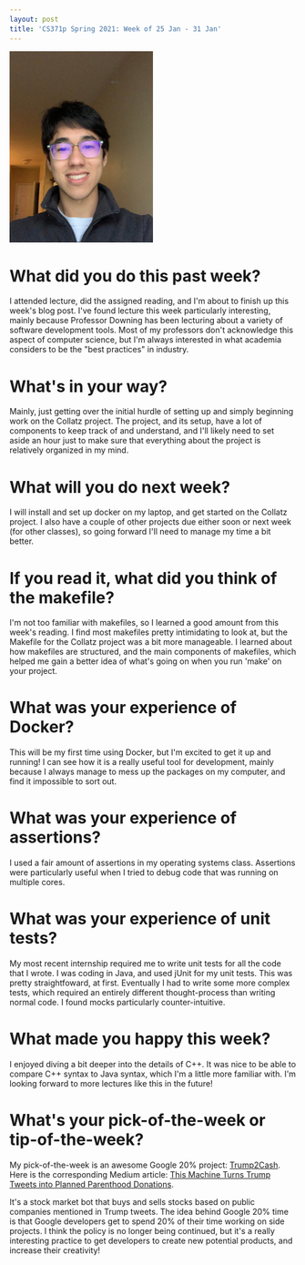 ```yaml
---
layout: post
title: 'CS371p Spring 2021: Week of 25 Jan - 31 Jan'
---
```


<img src="/images/jesse-profile-photo-2.jpeg" alt="profile photo" width="50%"/>

# What did you do this past week?

I attended lecture, did the assigned reading, and I'm about to finish up this week's blog post. I've found lecture this week particularly interesting, mainly because Professor Downing has been lecturing about a variety of software development tools. Most of my professors don't acknowledge this aspect of computer science, but I'm always interested in what academia considers to be the "best practices" in industry.

# What's in your way?

Mainly, just getting over the initial hurdle of setting up and simply beginning work on the Collatz project. The project, and its setup, have a lot of components to keep track of and understand, and I'll likely need to set aside an hour just to make sure that everything about the project is relatively organized in my mind.

# What will you do next week?

I will install and set up docker on my laptop, and get started on the Collatz project. I also have a couple of other projects due either soon or next week (for other classes), so going forward I'll need to manage my time a bit better.

# If you read it, what did you think of the makefile?


I'm not too familiar with makefiles, so I learned a good amount from this week's reading. I find most makefiles pretty intimidating to look at, but the Makefile for the Collatz project was a bit more manageable. I learned about how makefiles are structured, and the main components of makefiles, which helped me gain a better idea of what's going on when you run 'make' on your project.

# What was your experience of Docker?

This will be my first time using Docker, but I'm excited to get it up and running! I can see how it is a really useful tool for development, mainly because I always manage to mess up the packages on my computer, and find it impossible to sort out.

# What was your experience of assertions?

I used a fair amount of assertions in my operating systems class. Assertions were particularly useful when I tried to debug code that was running on multiple cores.

# What was your experience of unit tests?

My most recent internship required me to write unit tests for all the code that I wrote. I was coding in Java, and used jUnit for my unit tests. This was pretty straightfoward, at first. Eventually I had to write some more complex tests, which required an entirely different thought-process than writing normal code. I found mocks particularly counter-intuitive.

# What made you happy this week?

I enjoyed diving a bit deeper into the details of C++. It was nice to be able to compare C++ syntax to Java syntax, which I'm a little more familiar with. I'm looking forward to more lectures like this in the future!

# What's your pick-of-the-week or tip-of-the-week?

My pick-of-the-week is an awesome Google 20% project: [Trump2Cash](https://github.com/maxbbraun/trump2cash).
Here is the corresponding Medium article: [This Machine Turns Trump Tweets into Planned Parenthood Donations](https://onezero.medium.com/this-machine-turns-trump-tweets-into-planned-parenthood-donations-4ece8301e722).

It's a stock market bot that buys and sells stocks based on public companies mentioned in Trump tweets. The idea behind Google 20% time is that Google developers get to spend 20% of their time working on side projects. I think the policy is no longer being continued, but it's a really interesting practice to get developers to create new potential products, and increase their creativity!

